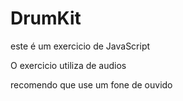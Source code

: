 # DrumKit
este é um exercicio de JavaScript


O exercicio utiliza de audios 

recomendo  que use um fone de ouvido
